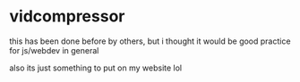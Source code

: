 # vidcompressor

this has been done before by others, but i thought it would be good practice for js/webdev in general

also its just something to put on my website lol
